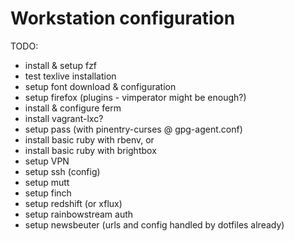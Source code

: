 Workstation configuration
=========================

TODO:

* install & setup fzf 
* test texlive installation  
* setup font download & configuration  
* setup firefox (plugins - vimperator might be enough?)  
* install & configure ferm  
* install vagrant-lxc?  
* setup pass (with pinentry-curses @ gpg-agent.conf)  
* install basic ruby with rbenv, or  
* install basic ruby with brightbox  
* setup VPN  
* setup ssh (config)  
* setup mutt  
* setup finch  
* setup redshift (or xflux)  
* setup rainbowstream auth  
* setup newsbeuter (urls and config handled by dotfiles already)  
